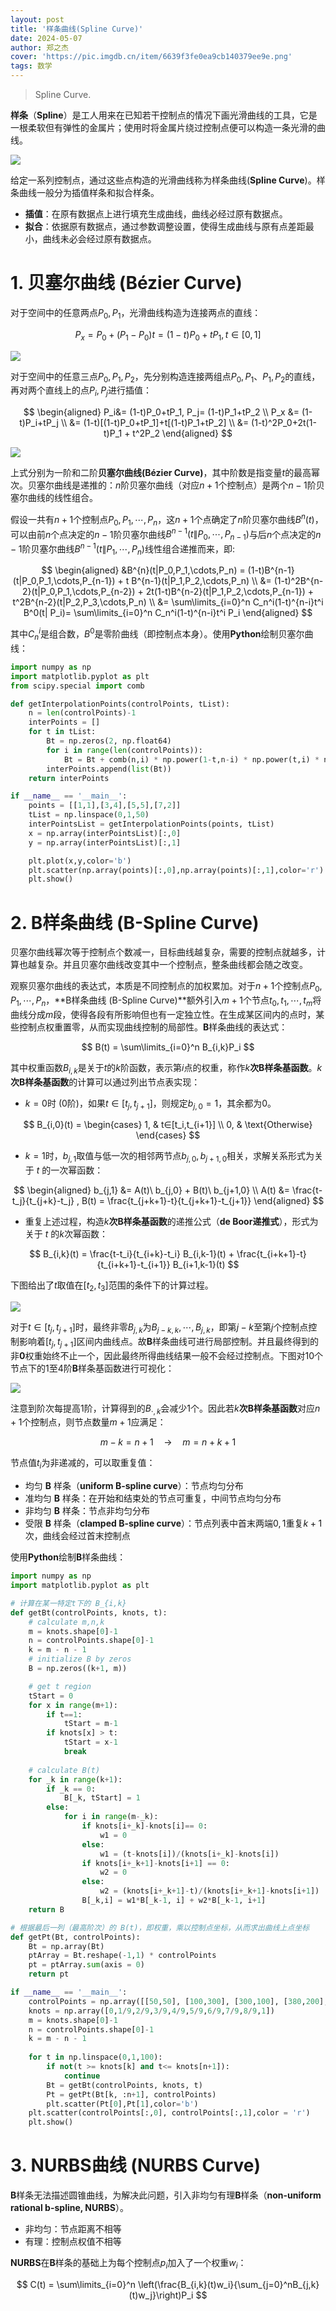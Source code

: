 ```yaml
---
layout: post
title: '样条曲线(Spline Curve)'
date: 2024-05-07
author: 郑之杰
cover: 'https://pic.imgdb.cn/item/6639f3fe0ea9cb140379ee9e.png'
tags: 数学
---
```


> Spline Curve.

**样条**（**Spline**）是工人用来在已知若干控制点的情况下画光滑曲线的工具，它是一根柔软但有弹性的金属片；使用时将金属片绕过控制点便可以构造一条光滑的曲线。

![](https://pic.imgdb.cn/item/6639f3fe0ea9cb140379ee9e.png)

给定一系列控制点，通过这些点构造的光滑曲线称为样条曲线(**Spline Curve**)。样条曲线一般分为插值样条和拟合样条。
- **插值**：在原有数据点上进行填充生成曲线，曲线必经过原有数据点。
- **拟合**：依据原有数据点，通过参数调整设置，使得生成曲线与原有点差距最小，曲线未必会经过原有数据点。

# 1. 贝塞尔曲线 (Bézier Curve)

对于空间中的任意两点$P_0,P_1$，光滑曲线构造为连接两点的直线：

$$
P_x= P_0+(P_1-P_0)t=(1-t)P_0+tP_1, t\in[0,1]
$$

![](https://pic.imgdb.cn/item/66a219e5d9c307b7e94cc14f.png)

对于空间中的任意三点$P_0,P_1,P_2$，先分别构造连接两组点$P_0,P_1$、$P_1,P_2$的直线，再对两个直线上的点$P_i,P_j$进行插值：

$$
\begin{aligned}
P_i&= (1-t)P_0+tP_1, P_j= (1-t)P_1+tP_2 \\
P_x &= (1-t)P_i+tP_j \\
&= (1-t)[(1-t)P_0+tP_1]+t[(1-t)P_1+tP_2] \\
&= (1-t)^2P_0+2t(1-t)P_1 + t^2P_2
\end{aligned}
$$

![](https://pic.imgdb.cn/item/66a21bd2d9c307b7e94e6143.png)

上式分别为一阶和二阶**贝塞尔曲线(Bézier Curve)**，其中阶数是指变量$t$的最高幂次。贝塞尔曲线是递推的：$n$阶贝塞尔曲线（对应$n+1$个控制点）是两个$n-1$阶贝塞尔曲线的线性组合。

假设一共有$n+1$个控制点$P_0,P_1,\cdots,P_n$，这$n+1$个点确定了$n$阶贝塞尔曲线$B^{n}(t)$，可以由前$n$个点决定的$n-1$阶贝塞尔曲线$B^{n-1}(t\|P_0,\cdots,P_{n-1})$与后$n$个点决定的$n-1$阶贝塞尔曲线$B^{n-1}(t\|P_1,\cdots,P_n)$线性组合递推而来，即:

$$
\begin{aligned}
&B^{n}(t|P_0,P_1,\cdots,P_n) = (1-t)B^{n-1}(t|P_0,P_1,\cdots,P_{n-1}) + t B^{n-1}(t|P_1,P_2,\cdots,P_n) \\
&= (1-t)^2B^{n-2}(t|P_0,P_1,\cdots,P_{n-2}) + 2t(1-t)B^{n-2}(t|P_1,P_2,\cdots,P_{n-1}) + t^2B^{n-2}(t|P_2,P_3,\cdots,P_n) \\
&= \sum\limits_{i=0}^n C_n^i(1-t)^{n-i}t^i B^0(t| P_i)= \sum\limits_{i=0}^n C_n^i(1-t)^{n-i}t^i P_i
\end{aligned}
$$

其中$C_n^i$是组合数，$B^0$是零阶曲线（即控制点本身）。使用**Python**绘制贝塞尔曲线：

```python
import numpy as np
import matplotlib.pyplot as plt
from scipy.special import comb

def getInterpolationPoints(controlPoints, tList):
	n = len(controlPoints)-1
	interPoints = []
	for t in tList:
		Bt = np.zeros(2, np.float64)
		for i in range(len(controlPoints)):
			Bt = Bt + comb(n,i) * np.power(1-t,n-i) * np.power(t,i) * np.array(controlPoints[i])
		interPoints.append(list(Bt))
	return interPoints

if __name__ == '__main__':
	points = [[1,1],[3,4],[5,5],[7,2]]
	tList = np.linspace(0,1,50)
	interPointsList = getInterpolationPoints(points, tList)
	x = np.array(interPointsList)[:,0]
	y = np.array(interPointsList)[:,1]

	plt.plot(x,y,color='b')
	plt.scatter(np.array(points)[:,0],np.array(points)[:,1],color='r')
	plt.show()
```

# 2. B样条曲线 (B-Spline Curve)

贝塞尔曲线幂次等于控制点个数减一，目标曲线越复杂，需要的控制点就越多，计算也越复杂。并且贝塞尔曲线改变其中一个控制点，整条曲线都会随之改变。

观察贝塞尔曲线的表达式，本质是不同控制点的加权累加。对于$n+1$个控制点$P_0,P_1,\cdots,P_n$，**B样条曲线 (B-Spline Curve)**额外引入$m+1$个节点$t_0,t_1,\cdots,t_m$将曲线分成$m$段，使得各段有所影响但也有一定独立性。在生成某区间内的点时，某些控制点权重置零，从而实现曲线控制的局部性。**B**样条曲线的表达式：

$$
B(t) = \sum\limits_{i=0}^n B_{i,k}P_i
$$

其中权重函数$B_{i,k}$是关于$t$的$k$阶函数，表示第$i$点的权重，称作$k$**次B样条基函数**。$k$**次B样条基函数**的计算可以通过列出节点表实现：
- $k = 0$时 ($0$阶)，如果$t\in [t_j,t_{j+1}]$，则规定$b_{j,0} = 1$，其余都为$0$。
  
$$
B_{i,0}(t) = \begin{cases}
1, & t∈[t_i,t_{i+1}] \\
0,  &  \text{Otherwise}
\end{cases}
$$

- $k = 1$时，$b_{j,1}$取值与低一次的相邻两节点$b_{j,0},b_{j+1,0}$相关，求解关系形式为关于 $t$ 的一次幂函数：

$$
\begin{aligned}
b_{j,1} &= A(t)\ b_{j,0} + B(t)\ b_{j+1,0} \\
A(t) &= \frac{t-t_j}{t_{j+k}-t_j} , B(t) = \frac{t_{j+k+1}-t}{t_{j+k+1}-t_{j+1}}
\end{aligned}
$$

- 重复上述过程，构造$k$**次B样条基函数**的递推公式（**de Boor递推式**），形式为关于 $t$ 的$k$次幂函数：

$$
B_{i,k}(t) = \frac{t-t_i}{t_{i+k}-t_i} B_{i,k-1}(t) + \frac{t_{i+k+1}-t}{t_{i+k+1}-t_{i+1}} B_{i+1,k-1}(t)
$$

下图给出了$t$取值在$[t_2,t_3]$范围的条件下的计算过程。

![](https://pic.imgdb.cn/item/66a2313fd9c307b7e961b2d8.png)

对于$t\in[t_j,t_{j+1}]$时，最终非零$B_{j,k}$为$B_{j-k,k},\cdots,B_{j,k}$，即第$j−k$至第$j$个控制点控制影响着$[t_j,t_{j+1}]$区间内曲线点。故**B**样条曲线可进行局部控制。并且最终得到的非**0**权重始终不止一个，因此最终所得曲线结果一般不会经过控制点。下图对$10$个节点下的$1$至$4$阶**B**样条基函数进行可视化：

![](https://pic.imgdb.cn/item/66a234a9d9c307b7e9644c14.png)

注意到阶次每提高$1$阶，计算得到的$B_{\cdot,k}$会减少$1$个。因此若$k$**次B样条基函数**对应$n+1$个控制点，则节点数量$m+1$应满足：

$$
m-k = n+1 \quad \to \quad m=n+k+1
$$

节点值$t_i$为非递减的，可以取重复值：
- 均匀 **B** 样条（**uniform B-spline curve**）：节点均匀分布
- 准均匀 **B** 样条：在开始和结束处的节点可重复，中间节点均匀分布
- 非均匀 **B** 样条：节点非均匀分布
- 受限 **B** 样条（**clamped B-spline curve**）：节点列表中首末两端$0,1$重复$k+1$次，曲线会经过首末控制点

使用**Python**绘制**B**样条曲线：

```python
import numpy as np
import matplotlib.pyplot as plt

# 计算在某一特定t下的 B_{i,k}
def getBt(controlPoints, knots, t):
	# calculate m,n,k
	m = knots.shape[0]-1
	n = controlPoints.shape[0]-1
	k = m - n - 1
	# initialize B by zeros 
	B = np.zeros((k+1, m))

	# get t region
	tStart = 0
	for x in range(m+1):
		if t==1:
			tStart = m-1
		if knots[x] > t:
			tStart = x-1
			break
	 
	# calculate B(t)
	for _k in range(k+1):
		if _k == 0:
			B[_k, tStart] = 1
		else:
			for i in range(m-_k):
				if knots[i+_k]-knots[i]== 0:
					w1 = 0
				else:
					w1 = (t-knots[i])/(knots[i+_k]-knots[i]) 
				if knots[i+_k+1]-knots[i+1] == 0:
					w2 = 0
				else:
					w2 = (knots[i+_k+1]-t)/(knots[i+_k+1]-knots[i+1])
				B[_k,i] = w1*B[_k-1, i] + w2*B[_k-1, i+1]
	return B

# 根据最后一列（最高阶次）的 B(t)，即权重，乘以控制点坐标，从而求出曲线上点坐标
def getPt(Bt, controlPoints):
	Bt = np.array(Bt)
	ptArray = Bt.reshape(-1,1) * controlPoints
	pt = ptArray.sum(axis = 0)
	return pt

if __name__ == '__main__':
	controlPoints = np.array([[50,50], [100,300], [300,100], [380,200], [400,600]])
	knots = np.array([0,1/9,2/9,3/9,4/9,5/9,6/9,7/9,8/9,1])
	m = knots.shape[0]-1
	n = controlPoints.shape[0]-1
	k = m - n - 1
    
	for t in np.linspace(0,1,100):
		if not(t >= knots[k] and t<= knots[n+1]):
			continue
		Bt = getBt(controlPoints, knots, t)
		Pt = getPt(Bt[k, :n+1], controlPoints)
		plt.scatter(Pt[0],Pt[1],color='b')
	plt.scatter(controlPoints[:,0], controlPoints[:,1],color = 'r')
	plt.show()
```

# 3. NURBS曲线 (NURBS Curve)

**B**样条无法描述圆锥曲线，为解决此问题，引入非均匀有理**B**样条（**non-uniform rational b-spline, NURBS**）。
- 非均匀：节点距离不相等
- 有理：控制点权值不相等

**NURBS**在**B**样条的基础上为每个控制点$p_i$加入了一个权重$w_i$：

$$
C(t) = \sum\limits_{i=0}^n \left(\frac{B_{i,k}(t)w_i}{\sum_{j=0}^nB_{j,k}(t)w_j}\right)P_i
$$

